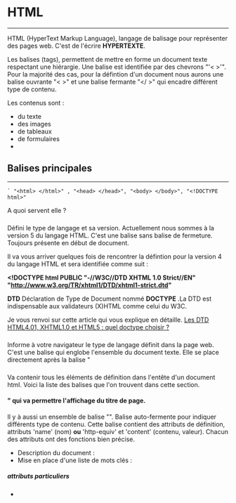 # HTML
---------

HTML (HyperText Markup Language), langage de balisage pour représenter des pages web. C'est de l'écrire **HYPERTEXTE**.

Les balises (tags), permettent de mettre en forme un document texte respectant une hiérargie. Une balise est identifiée par des chevrons "'< >'".
Pour la majorité des cas, pour la défintion d'un document nous aurons une balise ouvrante "< >" et une balise fermante "</ >" qui encadre différent
type de contenu.

Les contenus sont :
- du texte
- des images
- de tableaux
- de formulaires
- 


## Balises principales
----------------------

 	` "<html> </html>" , "<head> </head>", "<body> </body>", "<!DOCTYPE html>"


A quoi servent elle ?

### <!DOCTYPE html>
Défini le type de langage et sa version. Actuellement nous sommes à la version 5 du langage HTML.
C'est une balise sans balise de fermeture. Toujours présente en début de document.

Il va vous arriver quelques fois de rencontrer la défintion pour la version 4 du langage HTML et sera identifiée comme suit :

**<!DOCTYPE html PUBLIC "-//W3C//DTD XHTML 1.0 Strict//EN"
   "http://www.w3.org/TR/xhtml1/DTD/xhtml1-strict.dtd"**
   
**DTD** Déclaration de Type de Document nommé **DOCTYPE** .La DTD est indispensable aux validateurs (X)HTML comme celui du W3C.

Je vous renvoi sur cette article qui vous explique en détaille.
[Les DTD HTML4.01, XHTML1.0 et HTML5 : quel doctype choisir ?](https://www.alsacreations.com/article/lire/560-dtd-doctype-html-xhtml-comment-choisir.html)

### <html>
Informe à votre navigateur le type de langage définit dans la page web. C'est une balise qui englobe l'ensemble du document texte.
Elle se place directement après la balise "<!DOCTYPE html>


### <head>
Va contenir tous les éléments de définition dans l'entête d'un document html. Voici la liste des balises que l'on trouvent dans cette section.

#### <title>
Une balise "<title> </title>" qui va permettre l'affichage du titre de page. 

#### <meta />
Il y à aussi un ensemble de balise "<meta />". Balise auto-fermente pour indiquer différents type de contenu.
Cette balise contient des attributs de définition, attributs 'name' (nom) **ou** 'http-equiv' et 'content' (contenu, valeur).
Chacun des attributs ont des fonctions bien précise.

- Description du document : <meta name="description" content="Une description de la page..." />
- Mise en place d'une liste de mots clés : <meta name="keywords" content="martinique, rsma, html, langage, portfolio, .." />

##### attributs particuliers
- <meta http-equiv="Content-Type" content="text/html; charset=ISO-8859-1" />






## 













